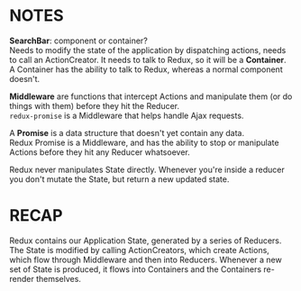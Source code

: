 NOTES
======

**SearchBar**: component or container?  
Needs to modify the state of the application by dispatching actions, needs to call an ActionCreator. It needs to talk to Redux, so it will be a **Container**. A Container has the ability to talk to Redux, whereas a normal component doesn't.

**Middleware** are functions that intercept Actions and manipulate them (or do things with them) before they hit the Reducer.  
`redux-promise` is a Middleware that helps handle Ajax requests.

A **Promise** is a data structure that doesn't yet contain any data.  
Redux Promise is a Middleware, and has the ability to stop or manipulate Actions before they hit any Reducer whatsoever.

Redux never manipulates State directly. Whenever you're inside a reducer you don't mutate the State, but return a new updated state.



RECAP
=====
Redux contains our Application State, generated by a series of Reducers. The State is modified by calling ActionCreators, which create Actions, which flow through Middleware and then into Reducers. Whenever a new set of State is produced, it flows into Containers and the Containers re-render themselves.  
